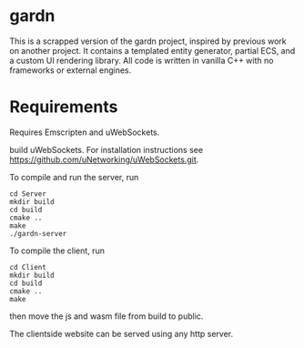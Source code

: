 # gardn

This is a scrapped version of the gardn project, inspired by previous work on another project. It contains a templated entity generator, partial ECS, and a custom UI rendering library. All code is written in vanilla C++ with no frameworks or external engines.

# Requirements

Requires Emscripten and uWebSockets.

build uWebSockets. For installation instructions see https://github.com/uNetworking/uWebSockets.git.

To compile and run the server, run
```
cd Server
mkdir build
cd build
cmake ..
make
./gardn-server
```

To compile the client, run
```
cd Client
mkdir build
cd build
cmake ..
make
```
then move the js and wasm file from build to public.

The clientside website can be served using any http server. 


